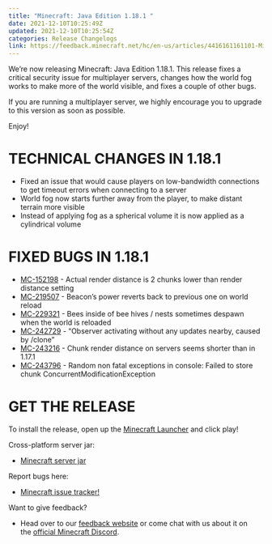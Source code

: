 ```yaml
---
title: "Minecraft: Java Edition 1.18.1 "
date: 2021-12-10T10:25:49Z
updated: 2021-12-10T10:25:54Z
categories: Release Changelogs
link: https://feedback.minecraft.net/hc/en-us/articles/4416161161101-Minecraft-Java-Edition-1-18-1-
---
```


We’re now releasing Minecraft: Java Edition 1.18.1. This release fixes a critical security issue for multiplayer servers, changes how the world fog works to make more of the world visible, and fixes a couple of other bugs.

If you are running a multiplayer server, we highly encourage you to upgrade to this version as soon as possible.

Enjoy!

# TECHNICAL CHANGES IN 1.18.1

- Fixed an issue that would cause players on low-bandwidth connections to get timeout errors when connecting to a server
- World fog now starts further away from the player, to make distant terrain more visible
- Instead of applying fog as a spherical volume it is now applied as a cylindrical volume

# FIXED BUGS IN 1.18.1

- [MC-152198](https://bugs.mojang.com/browse/MC-152198) - Actual render distance is 2 chunks lower than render distance setting
- [MC-219507](https://bugs.mojang.com/browse/MC-219507) - Beacon’s power reverts back to previous one on world reload
- [MC-229321](https://bugs.mojang.com/browse/MC-229321) - Bees inside of bee hives / nests sometimes despawn when the world is reloaded
- [MC-242729](https://bugs.mojang.com/browse/MC-242729) - “Observer activating without any updates nearby, caused by /clone”
- [MC-243216](https://bugs.mojang.com/browse/MC-243216) - Chunk render distance on servers seems shorter than in 1.17.1
- [MC-243796](https://bugs.mojang.com/browse/MC-243796) - Random non fatal exceptions in console: Failed to store chunk ConcurrentModificationException

# GET THE RELEASE

​To install the release, open up the [Minecraft Launcher](https://www.minecraft.net/download) and click play!

Cross-platform server jar:

- [Minecraft server jar](https://launcher.mojang.com/v1/objects/125e5adf40c659fd3bce3e66e67a16bb49ecc1b9/server.jar)

Report bugs here:

- [Minecraft issue tracker!](https://bugs.mojang.com/projects/MC/summary)

Want to give feedback?

- Head over to our [feedback website](https://feedback.minecraft.net/) or come chat with us about it on the [official Minecraft Discord](https://discord.gg/Minecraft).
